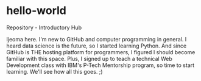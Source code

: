 # hello-world
Repository - Introductory Hub

Ijeoma here. I'm new to GitHub and computer programming in general. I heard data science is the future, so I started learning Python.  And since GitHub is THE hosting platform for programmers, I figured I should become familiar with this space. Plus, I signed up to teach a technical Web Development class with IBM's P-Tech Mentorship program, so time to start learning. We'll see how all this goes. ;) 
